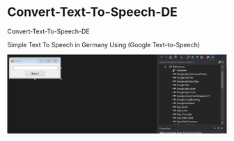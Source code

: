# Convert-Text-To-Speech-DE
Convert-Text-To-Speech-DE


Simple Text To Speech in Germany Using (Google Text-to-Speech)

![](PlayerPhoto.PNG)
